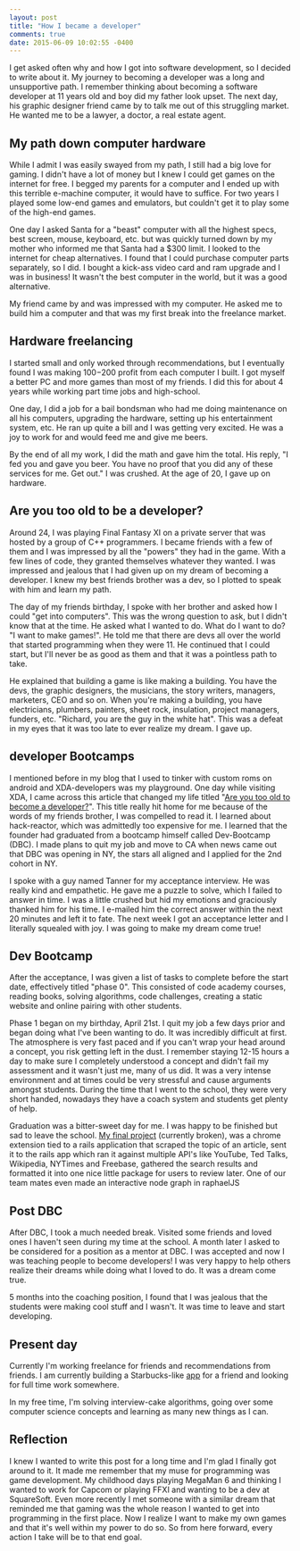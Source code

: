 ```yaml
---
layout: post
title: "How I became a developer"
comments: true
date: 2015-06-09 10:02:55 -0400
---
```


I get asked often why and how I got into software development, so I decided to write about it. My journey to becoming a developer was a long and unsupportive path. I remember thinking about becoming a software developer at 11 years old and boy did my father look upset. The next day, his graphic designer friend came by to talk me out of this struggling market. He wanted me to be a lawyer, a doctor, a real estate agent.

## My path down computer hardware

While I admit I was easily swayed from my path, I still had a big love for gaming. I didn't have a lot of money but I knew I could get games on the internet for free. I begged my parents for a computer and I ended up with this terrible e-machine computer, it would have to suffice. For two years I played some low-end games and emulators, but couldn't get it to play some of the high-end games.

One day I asked Santa for a "beast" computer with all the highest specs, best screen, mouse, keyboard, etc. but was quickly turned down by my mother who informed me that Santa had a $300 limit. I looked to the internet for cheap alternatives. I found that I could purchase computer parts separately, so I did. I bought a kick-ass video card and ram upgrade and I was in business! It wasn't the best computer in the world, but it was a good alternative.

My friend came by and was impressed with my computer. He asked me to build him a computer and that was my first break into the freelance market.

## Hardware freelancing

I started small and only worked through recommendations, but I eventually found I was making $100-$200 profit from each computer I built. I got myself a better PC and more games than most of my friends. I did this for about 4 years while working part time jobs and high-school.

One day, I did a job for a bail bondsman who had me doing maintenance on all his computers, upgrading the hardware, setting up his entertainment system, etc. He ran up quite a bill and I was getting very excited. He was a joy to work for and would feed me and give me beers.

By the end of all my work, I did the math and gave him the total. His reply, "I fed you and gave you beer. You have no proof that you did any of these services for me. Get out." I was crushed. At the age of 20, I gave up on hardware.

## Are you too old to be a developer?

Around 24, I was playing Final Fantasy XI on a private server that was hosted by a group of C++ programmers. I became friends with a few of them and I was impressed by all the "powers" they had in the game. With a few lines of code, they granted themselves whatever they wanted. I was impressed and jealous that I had given up on my dream of becoming a developer. I knew my best friends brother was a dev, so I plotted to speak with him and learn my path.

The day of my friends birthday, I spoke with her brother and asked how I could "get into computers". This was the wrong question to ask, but I didn't know that at the time. He asked what I wanted to do. What do I want to do? "I want to make games!". He told me that there are devs all over the world that started programming when they were 11. He continued that I could start, but I'll never be as good as them and that it was a pointless path to take.

He explained that building a game is like making a building. You have the devs, the graphic designers, the musicians, the story writers, managers, marketers, CEO and so on. When you're making a building, you have electricians, plumbers, painters, sheet rock, insulation, project managers, funders, etc. "Richard, you are the guy in the white hat". This was a defeat in my eyes that it was too late to ever realize my dream. I gave up.

## developer Bootcamps

I mentioned before in my blog that I used to tinker with custom roms on android and XDA-developers was my playground. One day while visiting XDA, I came across this article that changed my life titled "[Are you too old to become a developer?](http://www.xda-developers.com/too-old-to-become-a-developer-xda-developer-tv/)". This title really hit home for me because of the words of my friends brother, I was compelled to read it. I learned about hack-reactor, which was admittedly too expensive for me. I learned that the founder had graduated from a bootcamp himself called Dev-Bootcamp (DBC). I made plans to quit my job and move to CA when news came out that DBC was opening in NY, the stars all aligned and I applied for the 2nd cohort in NY.

I spoke with a guy named Tanner for my acceptance interview. He was really kind and empathetic. He gave me a puzzle to solve, which I failed to answer in time. I was a little crushed but hid my emotions and graciously thanked him for his time. I e-mailed him the correct answer within the next 20 minutes and left it to fate. The next week I got an acceptance letter and I literally squealed with joy. I was going to make my dream come true!

## Dev Bootcamp

After the acceptance, I was given a list of tasks to complete before the start date, effectively titled "phase 0". This consisted of code academy courses, reading books, solving algorithms, code challenges, creating a static website and online pairing with other students.

Phase 1 began on my birthday, April 21st. I quit my job a few days prior and began doing what I've been wanting to do. It was incredibly difficult at first. The atmosphere is very fast paced and if you can't wrap your head around a concept, you risk getting left in the dust. I remember staying 12-15 hours a day to make sure I completely understood a concept and didn't fail my assessment and it wasn't just me, many of us did. It was a very intense environment and at times could be very stressful and cause arguments amongst students. During the time that I went to the school, they were very short handed, nowadays they have a coach system and students get plenty of help.

Graduation was a bitter-sweet day for me. I was happy to be finished but sad to leave the school. [My final project](https://chrome.google.com/webstore/detail/thoughtly/bjimfkgilabecdooefginiejapplfpon) (currently broken), was a chrome extension tied to a rails application that scraped the topic of an article, sent it to the rails app which ran it against multiple API's like YouTube, Ted Talks, Wikipedia, NYTimes and Freebase, gathered the search results and formatted it into one nice little package for users to review later. One of our team mates even made an interactive node graph in raphaelJS

## Post DBC

After DBC, I took a much needed break. Visited some friends and loved ones I haven't seen during my time at the school. A month later I asked to be considered for a position as a mentor at DBC. I was accepted and now I was teaching people to become developers! I was very happy to help others realize their dreams while doing what I loved to do. It was a dream come true.

5 months into the coaching position, I found that I was jealous that the students were making cool stuff and I wasn't. It was time to leave and start developing.

## Present day

Currently I'm working freelance for friends and recommendations from friends. I am currently building a Starbucks-like [app](https://daily-grind-demo.herokuapp.com/) for a friend and looking for full time work somewhere.

In my free time, I'm solving interview-cake algorithms, going over some computer science concepts and learning as many new things as I can.

## Reflection

I knew I wanted to write this post for a long time and I'm glad I finally got around to it. It made me remember that my muse for programming was game development. My childhood days playing MegaMan 6 and thinking I wanted to work for Capcom or playing FFXI and wanting to be a dev at SquareSoft. Even more recently I met someone with a similar dream that reminded me that gaming was the whole reason I wanted to get into programming in the first place. Now I realize I want to make my own games and that it's well within my power to do so. So from here forward, every action I take will be to that end goal.
